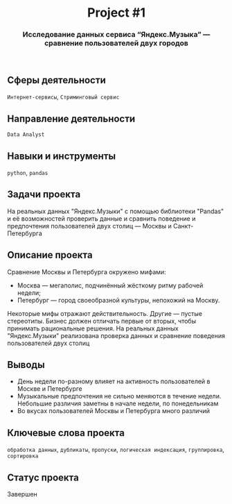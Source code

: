 <h1 align="center">  
  Project #1 
</h1> 

<h3 align="center"> Исследование данных сервиса “Яндекс.Музыка” — сравнение пользователей двух городов </h3>
<br>

## Сферы деятельности
`Интернет-сервисы`, `Стриминговый сервис`

## Направление деятельности
`Data Analyst`

## Навыки и инструменты
`python`, `pandas`

## Задачи проекта
На реальных данных "Яндекс.Музыки" c помощью библиотеки "Pandas" и её возможностей проверить данные и сравнить поведение и предпочтения пользователей двух столиц — Москвы и Санкт-Петербурга

## Описание проекта
Сравнение Москвы и Петербурга окружено мифами: 
- Москва — мегаполис, подчинённый жёсткому ритму рабочей недели; 
- Петербург — город своеобразной культуры, непохожий на Москву.

Некоторые мифы отражают действительность. Другие — пустые стереотипы. Бизнес должен отличать первые от вторых, чтобы принимать рациональные решения. На реальных данных "Яндекс.Музыки" реализована проверка данных и сравнение поведения пользователей двух столиц

## Выводы
- День недели по-разному влияет на активность пользователей в Москве и Петербурге
- Музыкальные предпочтения не сильно меняются в течение недели. Небольшие различия заметны в начале недели, по понедельникам
- Во вкусах пользователей Москвы и Петербурга много различий

## Ключевые слова проекта
`обработка данных`, `дубликаты`, `пропуски`, `логическая индексация`, `группировка`, `сортировка`

## Статус проекта
Завершен
